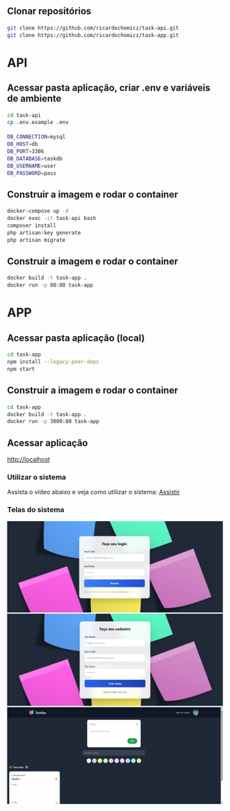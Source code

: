 
## Clonar repositórios
```bash
git clone https://github.com/ricardochomicz/task-api.git
git clone https://github.com/ricardochomicz/task-app.git
```

# API
## Acessar pasta aplicação, criar .env e variáveis de ambiente
```bash
cd task-api
cp .env.example .env

DB_CONNECTION=mysql
DB_HOST=db
DB_PORT=3306
DB_DATABASE=taskdb
DB_USERNAME=user
DB_PASSWORD=pass
```

## Construir a imagem e rodar o container
```bash
docker-compose up -d
docker exec -it task-api bash
composer install
php artisan:key generate
php artisan migrate
```


## Construir a imagem e rodar o container
```bash
docker build -t task-app .
docker run -p 80:80 task-app
```

# APP
## Acessar pasta aplicação (local)
```bash
cd task-app
npm install --legacy-peer-deps
npm start
``` 

## Construir a imagem e rodar o container
```bash
cd task-app
docker build -t task-app .
docker run -p 3000:80 task-app
```

## Acessar aplicação
[http://localhost](http://localhost)


### Utilizar o sistema
Assista o vídeo abaixo e veja como utilizar o sistema:
[Assistir](https://youtu.be/4P6oRjyOpao)

### Telas do sistema
![alt text](image.png)
![alt text](image-1.png)
![alt text](Tela.gif)


